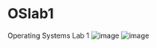 # OSlab1
Operating Systems Lab 1
![image](https://user-images.githubusercontent.com/89746831/157379399-5100b18a-3053-4521-9cbb-126038d766f4.png)
![image](https://user-images.githubusercontent.com/89746831/157379406-ea260342-5cfc-453f-9c0e-1acab9038cce.png)
